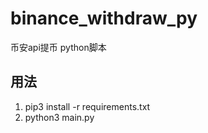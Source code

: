 # binance_withdraw_py
币安api提币 python脚本


## 用法
1. pip3 install -r requirements.txt
2. python3 main.py